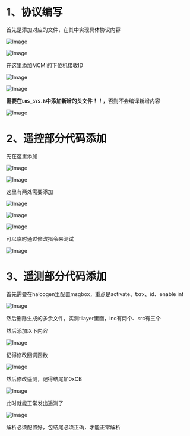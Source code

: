 # 1、协议编写

首先是添加对应的文件，在其中实现具体协议内容

![Image](https://github.com/user-attachments/assets/dbad9609-1388-4afd-b8ef-83f3968511d8)

![Image](https://github.com/user-attachments/assets/adbb7862-4322-40a5-8550-0da78ae6aaed)

在这里添加MCMI的下位机接收ID

![Image](https://github.com/user-attachments/assets/324e87cc-7abd-426a-9d54-d84d38610303)

![Image](https://github.com/user-attachments/assets/3e13c42a-44fd-4936-8383-33a3b28827d8)

**需要在`LOS_SYS.h`中添加新增的头文件！！**，否则不会编译新增内容

![Image](https://github.com/user-attachments/assets/b2897fad-cd34-4d8e-a463-bec2253d0eee)

# 2、遥控部分代码添加

先在这里添加

![Image](https://github.com/user-attachments/assets/2b3bab93-3405-4ee5-94f5-f659738003f2)

![Image](https://github.com/user-attachments/assets/a1cce5fb-5f73-4ef7-a518-4f92dc917f61)

这里有两处需要添加

![Image](https://github.com/user-attachments/assets/89d8d793-9e16-4d37-94f2-25d80c42ed6b)

![Image](https://github.com/user-attachments/assets/46858ca3-0dbe-4c4e-b5d0-17c99a53d4af)

![Image](https://github.com/user-attachments/assets/065f9737-e7f0-4aa2-b08e-7a3f82827fed)

可以临时通过修改指令来测试

![Image](https://github.com/user-attachments/assets/abcd410a-b9c9-4812-8810-aa2241507c0a)

# 3、遥测部分代码添加

首先需要在halcogen里配置msgbox，重点是activate、txrx、id、enable int

![Image](https://github.com/user-attachments/assets/a402f7da-ac4e-4473-a776-c70e214a2d84)

然后删除生成的多余文件，实测tilayer里面，inc有两个、src有三个

然后添加以下内容

![Image](https://github.com/user-attachments/assets/57b590da-0374-4b41-b5b9-31632e466bd1)

记得修改回调函数

![Image](https://github.com/user-attachments/assets/d4fe7378-3aa6-4c5a-9149-65d351273f2f)

然后修改遥测，记得结尾加0xCB

![Image](https://github.com/user-attachments/assets/ef909775-9136-4b6e-9c18-a1c572b03233)

此时就能正常发出遥测了

![Image](https://github.com/user-attachments/assets/097976b4-8c88-4927-ac6a-13e4dca9d77b)

解析必须配置好，包结尾必须正确，才能正常解析